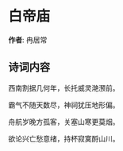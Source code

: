 # 白帝庙

**作者**: 冉居常

## 诗词内容

西南割据几何年，长托威灵滟滪前。

霸气不随天数尽，神祠犹压地形偏。

舟航岁晚方孤客，关塞山寒更莫烟。

欲论兴亡愁意绪，持杯寂寞酹山川。

